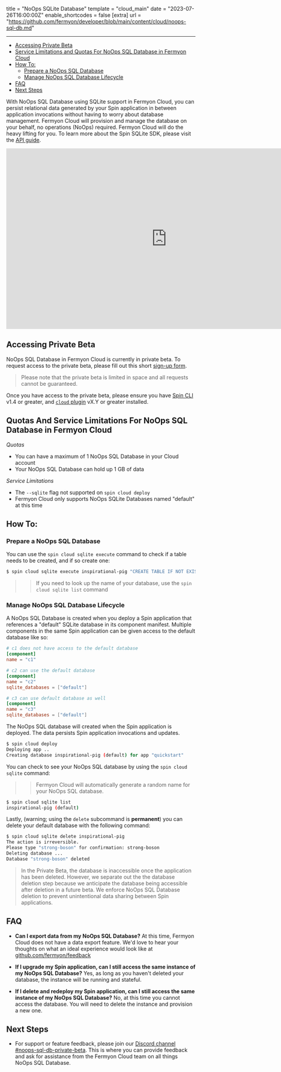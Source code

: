 title = "NoOps SQLite Database"
template = "cloud_main"
date = "2023-07-26T16:00:00Z"
enable_shortcodes = false
[extra]
url = "https://github.com/fermyon/developer/blob/main/content/cloud/noops-sql-db.md"

---

- [Accessing Private Beta](#accessing-private-beta)
- [Service Limitations and Quotas For NoOps SQL Database in Fermyon Cloud](#service-limitations-and-quotas-for-noops-sql-database-in-fermyon-cloud)
- [How To:](#how-to)
	- [Prepare a NoOps SQL Database](#prepare-a-noops-sql-database)
	- [Manage NoOps SQL Database Lifecycle](#manage-noops-sql-database-lifecycle)
- [FAQ](#faq)
- [Next Steps](#next-steps)

With NoOps SQL Database using SQLite support in Fermyon Cloud, you can persist relational data generated by your Spin application in between application invocations without having to worry about database management. Fermyon Cloud will provision and manage the database on your behalf, no operations (NoOps) required. Fermyon Cloud will do the heavy lifting for you. To learn more about the Spin SQLite SDK, please visit the [API guide](../spin/sqlite-api-guide.md).

<iframe width="854" height="480" src="https://www.youtube.com/embed/buwr66oRPbU" title="YouTube video player" frameborder="0" allow="accelerometer; autoplay; clipboard-write; encrypted-media; gyroscope; picture-in-picture; web-share" allowfullscreen></iframe>

## Accessing Private Beta

NoOps SQL Database in Fermyon Cloud is currently in private beta. To request access to the private beta, please fill out this short [sign-up form](https://fibsu0jcu2g.typeform.com/to/Brv12FI0#hubspot_utk=xxxxx&hubspot_page_name=xxxxx&hubspot_page_url=xxxxx).
 
> Please note that the private beta is limited in space and all requests cannot be guaranteed. 

Once you have access to the private beta, please ensure you have [Spin CLI](./cli-reference.md) v1.4 or greater, and [`cloud` plugin](https://github.com/fermyon/cloud-plugin) vX.Y or greater installed. 

## Quotas And Service Limitations For NoOps SQL Database in Fermyon Cloud

*Quotas* 
* You can have a maximum of 1 NoOps SQL Database in your Cloud account
* Your NoOps SQL Database can hold up 1 GB of data

*Service Limitations*
* The `--sqlite` flag not supported on `spin cloud deploy`
* Fermyon Cloud only supports NoOps SQLite Databases named "default" at this time

## How To:

### Prepare a NoOps SQL Database

You can use the `spin cloud sqlite execute` command to check if a table needs to be created, and if so create one: 

```bash
$ spin cloud sqlite execute inspirational-pig "CREATE TABLE IF NOT EXISTS todos (id INTEGER PRIMARY KEY AUTOINCREMENT,description TEXT NOT NULL,due_date DATE,starred BOOLEAN DEFAULT 0,is_completed BOOLEAN DEFAULT 0)"
```

>> If you need to look up the name of your database, use the `spin cloud sqlite list` command

### Manage NoOps SQL Database Lifecycle

A NoOps SQL Database is created when you deploy a Spin application that references a "default" SQLite database in its component manifest. Multiple components in the same Spin application can be given access to the default database like so:

```toml
# c1 does not have access to the default database
[component]
name = "c1"

# c2 can use the default database
[component]
name = "c2"
sqlite_databases = ["default"]

# c3 can use default database as well
[component]
name = "c3"
sqlite_databases = ["default"]
```

The NoOps SQL database will created when the Spin application is deployed. The data persists Spin application invocations and updates. 

```bash
$ spin cloud deploy
Deploying app ..
Creating database inspirational-pig (default) for app "quickstart"
```

You can check to see your NoOps SQL database by using the `spin cloud sqlite` command:

>> Fermyon Cloud will automatically generate a random name for your NoOps SQL database.

```bash
$ spin cloud sqlite list
inspirational-pig (default) 
```

Lastly, (warning; using the `delete` subcommand is **permanent**) you can delete your default database with the following command:

```bash
$ spin cloud sqlite delete inspirational-pig
The action is irreversible.
Please type "strong-boson" for confirmation: strong-boson
Deleting database ...
Database "strong-boson" deleted
```

> In the Private Beta, the database is inaccessible once the application has been deleted. However, we separate out the the database deletion step because we anticipate the database being accessible after deletion in a future beta. We enforce NoOps SQL Database deletion to prevent unintentional data sharing between Spin applications. 

## FAQ

- **Can I export data from my NoOps SQL Database?**
At this time, Fermyon Cloud does not have a data export feature. We'd love to hear your thoughts on what an ideal experience would look like at [github.com/fermyon/feedback](https://github.com/fermyon/feedback)

- **If I upgrade my Spin application, can I still access the same instance of my NoOps SQL Database?**
Yes, as long as you haven't deleted your database, the instance will be running and stateful. 

- **If I delete and redeploy my Spin application, can I still access the same instance of my NoOps SQL Database?**
No, at this time you cannot access the database. You will need to delete the instance and provision a new one. 

## Next Steps

* For support or feature feedback, please join our [Discord channel #noops-sql-db-private-beta](https://www.fermyon.com/discord). This is where you can provide feedback and ask for assistance from the Fermyon Cloud team on all things NoOps SQL Database. 